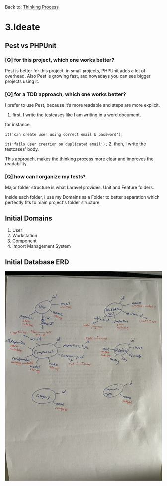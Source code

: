 Back to: [Thinking Process](ThinkingProcess.md)

# 3.Ideate

## Pest vs PHPUnit
### [Q] for this project, which one works better?
Pest is better for this project. in small projects, PHPUnit adds a lot of overhead.
Also Pest is growing fast, and nowadays you can see bigger projects using it.

### [Q] for a TDD approach, which one works better?
I prefer to use Pest, because it’s more readable and steps are more explicit.
1. first, I write the testcases like I am writing in a word document.

for instance:

``it('can create user using correct email & password');``

``it('fails user creation on duplicated email');``
2. then, I write the testcases' body.

This approach, makes the thinking process more clear and improves the readability.

### [Q] how can I organize my tests?
Major folder structure is what Laravel provides. Unit and Feature folders.

Inside each folder, I use my Domains as a Folder to better separation which perfectly fits to main project's folder structure.

## Initial Domains
1. User
2. Workstation
3. Component
4. Import Management System

## Initial Database ERD
![erd.jpg](attachments/erd.jpg)
